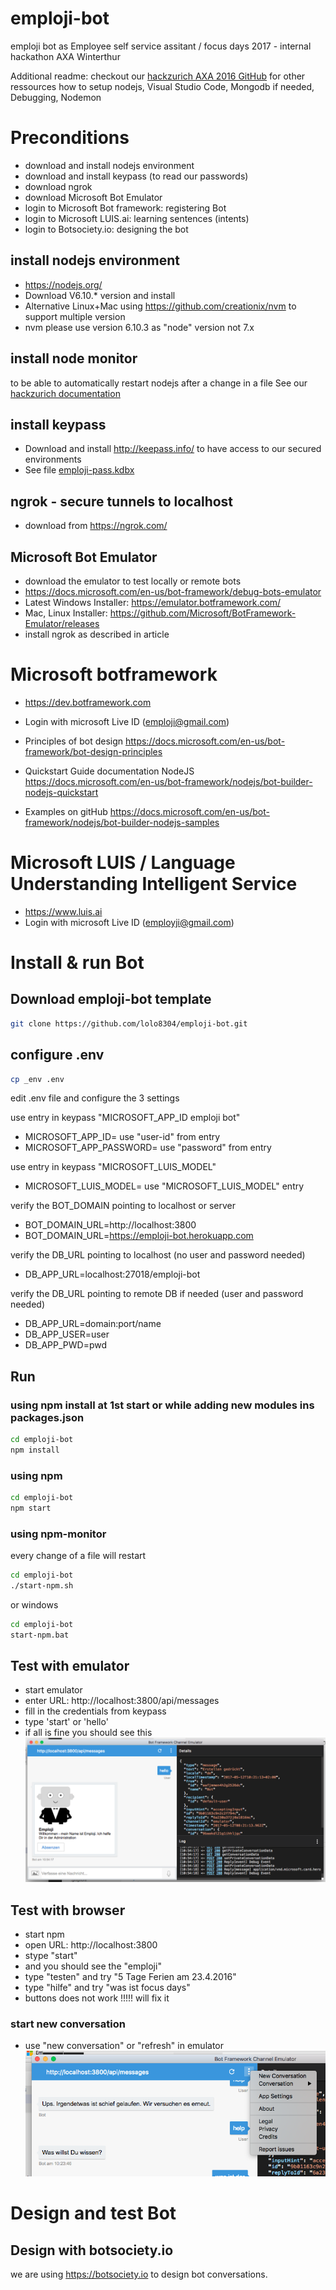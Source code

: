 # emploji-bot
emploji bot as Employee self service assitant / focus days 2017 - internal hackathon AXA Winterthur

Additional readme: checkout our [hackzurich AXA 2016 GitHub](https://github.com/axa-azure-deployment/hackzurich2016-axa) for other ressources how to setup nodejs, Visual Studio Code, Mongodb if needed, Debugging, Nodemon

# Preconditions

- download and install nodejs environment
- download and install keypass (to read our passwords)
- download ngrok
- download Microsoft Bot Emulator
- login to Microsoft Bot framework: registering Bot
- login to Microsoft LUIS.ai: learning sentences (intents)
- login to Botsociety.io: designing the bot

## install nodejs environment

- https://nodejs.org/
- Download V6.10.* version and install
- Alternative Linux+Mac using https://github.com/creationix/nvm to support multiple version
- nvm please use version 6.10.3 as "node" version not 7.x

## install node monitor 

to be able to automatically restart nodejs after a change in a file
See our [hackzurich documentation](https://github.com/axa-azure-deployment/hackzurich2016-axa#use-node-monitor-to-automatically-restart-node-on-change)

## install keypass 

- Download and install http://keepass.info/ to have access to our secured environments
- See file [emploji-pass.kdbx](keys/emploji-pass.kdbx)

## ngrok - secure tunnels to localhost

- download from https://ngrok.com/

## Microsoft Bot Emulator

- download the emulator to test locally or remote bots
- https://docs.microsoft.com/en-us/bot-framework/debug-bots-emulator
- Latest Windows Installer: https://emulator.botframework.com/
- Mac, Linux Installer: https://github.com/Microsoft/BotFramework-Emulator/releases
- install ngrok as described in article

# Microsoft botframework 

- https://dev.botframework.com
- Login with microsoft Live ID (emploji@gmail.com)

- Principles of bot design https://docs.microsoft.com/en-us/bot-framework/bot-design-principles
- Quickstart Guide documentation NodeJS https://docs.microsoft.com/en-us/bot-framework/nodejs/bot-builder-nodejs-quickstart
- Examples on gitHub https://docs.microsoft.com/en-us/bot-framework/nodejs/bot-builder-nodejs-samples

# Microsoft LUIS / Language Understanding Intelligent Service  

- https://www.luis.ai
- Login with microsoft Live ID (employji@gmail.com)


# Install & run Bot

## Download emploji-bot template

```bash
git clone https://github.com/lolo8304/emploji-bot.git
```

## configure .env

```bash
cp _env .env
```

edit .env file and configure the 3 settings

use entry in keypass "MICROSOFT_APP_ID emploji bot"
- MICROSOFT_APP_ID= use "user-id" from entry
- MICROSOFT_APP_PASSWORD= use "password" from entry

use entry in keypass "MICROSOFT_LUIS_MODEL"
- MICROSOFT_LUIS_MODEL= use "MICROSOFT_LUIS_MODEL" entry

verify the BOT_DOMAIN pointing to localhost or server
- BOT_DOMAIN_URL=http://localhost:3800
- BOT_DOMAIN_URL=https://emploji-bot.herokuapp.com

verify the DB_URL pointing to localhost (no user and password needed)
- DB_APP_URL=localhost:27018/emploji-bot

verify the DB_URL pointing to remote DB if needed (user and password needed)
- DB_APP_URL=domain:port/name
- DB_APP_USER=user
- DB_APP_PWD=pwd


## Run

### using npm install at 1st start or while adding new modules ins packages.json
```bash
cd emploji-bot
npm install
```

### using npm
```bash
cd emploji-bot
npm start
```

### using npm-monitor

every change of a file will restart
```bash
cd emploji-bot
./start-npm.sh
```

or windows
```bash
cd emploji-bot
start-npm.bat
```



## Test with emulator

- start emulator
- enter URL: http://localhost:3800/api/messages
- fill in the credentials from keypass
- type 'start' or 'hello'
- if all is fine you should see this
  ![ScreenShot](docu/emulator-start.png)


## Test with browser
- start npm
- open URL: http://localhost:3800
- stype "start"
- and you should see the "emploji"
- type "testen" and try "5 Tage Ferien am 23.4.2016"
- type "hilfe" and try "was ist focus days"
- buttons does not work !!!!! will fix it 


### start new conversation

- use "new conversation" or "refresh" in emulator 
  ![ScreenShot](docu/emulator-newconverstation.png)


# Design and test Bot

## Design with botsociety.io
we are using https://botsociety.io to design bot conversations.

